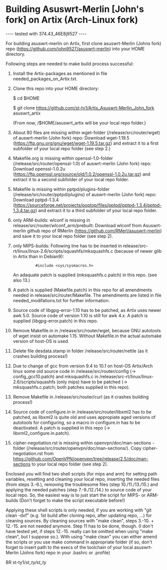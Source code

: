 # Building Asuswrt-Merlin [John's fork] on Artix (Arch-Linux fork)

---- tested with 374.43_46E8j9527 ----


For building asuswrt-merlin on Artix, first clone asuswrt-Merlin (Johns fork) repo (https://github.com/john9527/asuswrt-merlin) into your HOME directory. 

Following steps are needed to make build process successful:

1. Install the Artix-packages as mentioned in file needed_packages_on_Artix.txt. 

2. Clone this repo into your HOME directory:
    
    $ cd $HOME
 
     $ git clone https://github.com/st-ty1/Artix_Asuswrt-Merlin_John_fork asuswrt_artix
    
      (From now, /$HOME/asuswrt_artix will be your local repo folder.)

3. About 80 files are missing within wget-folder (/release/src/router/wget) of auswrt-merlin (John fork) repo: 
    Download wget-1.19.5 (https://ftp.gnu.org/gnu/wget/wget-1.19.5.tar.gz) and extract it to a first subfolder of your local repo folder (see step 2.) 
    
4. Makefile.org is missing within openssl-1.0-folder (/release/src/router/openssl-1.0) of auswrt-merlin (John fork) repo: 
    Download openssl-1.0.2u (https://ftp.openssl.org/source/old/1.0.2/openssl-1.0.2u.tar.gz) and extract it to a second subfolder of your local repo folder.
    
5. Makefile is missing within pptpd/plugins-folder (/release/src/router/pptpd/plugins) of auswrt-merlin (John fork) repo: 
    Download pptpd-1.3.4 (https://sourceforge.net/projects/poptop/files/pptpd/pptpd-1.3.4/pptpd-1.3.4.tar.gz) and extract it to a third subfolder of your local repo folder.
    
6. only ARM-builds: wlconf is missing in release/src/router/wlconf_arm/prebuilt: Download wlconf from Asuswrt-merlin github repo of RMerlin (https://github.com/RMerl/asuswrt-merlin) and save it to your local repo folder (see step 2). 

7. only MIPS-builds: Following line has to be inserted in release/src-rt/linux/linux-2.6/scripts/squashfs/mksquashfs.c (because of newer glib in Artix than in Debian9):
     
	             #include <sys/sysmacros.h> 

   An adaquate patch is supplied (mksquashfs.c.patch) in this repo. (see also 13.)

8. A patch is supplied (Makefile.patch) in this repo for all amendments needed in release/src/router/Makefile. The amendments
   are listed in file needed_modifations.txt for further information.

9. Source code of libgpg-error-1.10 has to be patched, as Artix uses newer awk 5.0. Source code of version 1.10 is still 
   for awk 4.x. 
   A patch is supplied (libgpg-error.patch) in this repo.
    
10. Remove Makefile.in in /release/src/router/wget, because GNU autotools of wget insist on automake 1.15. Without Makefile.in the actual automake version of host-OS is used.
    
11. Delete file desdata.stamp in folder /release/src/router/nettle (as it crashes building process!)

12. Due to change of gcc from version 9.4 to 10.1 on host-OS Artix/Arch linux some old source code in /release/src/router/config (-> config_gcc10.patch) 
    and mksquashfs.c in /release/src-rt/linux/linux-2.6/scripts/squashfs (only mips) have to be patched (-> mksquashfs.c.patch; both patches supplied in this repo). 

13. Remove Makefile in /release/src/router/curl (as it crashes building process!)

14. Source code of configure.in in /release/src/router/libxml2 has to be patched, as libxml2 is quite old and uses appropiate aged versions of
    autotools for configuring, so a macro in configure.in has to be deactivated. A patch is supplied in this repo (-> libxml2_configure.in.patch).
    
15. cipher-negotiation.rst is missing within openvpn/doc/man-sections -folder (/release/src/router/openvpn/doc/man-sections/).
    Copy cipher-negotiation.rst from https://github.com/OpenVPN/openvpn/tree/release/2.5/doc/man-sections to your local repo folder (see step 2).

Enclosed you will find two shell scripts (for mips and arm) for setting path variables, resetting and cleaning your local repo, inserting the needed files (from steps 3.-6.), removing the troublesome files (step 10./11./13./15.) and applying the needed patches (step 7.-9./12./14.) to source code of your liocal repo. 
So, the easiest way is to just start the script for MIPS- or ARM-builds (Don't forget to make the script executable before!)

Applying these shell scripts is only needed, if you are working with "git clean -dxf" (e.g. 1st build after cloning repo, after updating repo, ...) for cleaning sources. 
By cleaning sources with "make clean", steps 3.-10. + 12.-15. are not needed anymore. Step 11 has to be done, though. (I don't have tested yet, if steps 12.-15. really can be omitted when using "make clean", but I suppose so.). With using "make clean" you can either amend the scripts or you use make command in appropriate folder (if so, don't forget to insert path to the execs of the toolchain of your local asuswrt-Merlin (Johns fork) repo in your .bashrc or .profile)


BR
st-ty1/_st_ty/st_ty_
